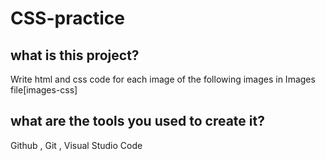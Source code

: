 # CSS-practice
## what is this project?
Write html and css code for each image of the following images in Images file[images-css]

## what are the tools you used to create it?
Github , Git , Visual Studio Code